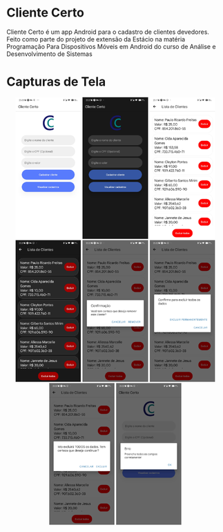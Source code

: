 # Cliente Certo

Cliente Certo é um app Android para o cadastro de clientes devedores. Feito como parte do projeto de extensão da Estácio na matéria Programação Para Dispositivos Móveis em Android do curso de Análise e Desenvolvimento de Sistemas

# Capturas de Tela

<div align="center">

<img src="https://raw.githubusercontent.com/raploz/cliente-certo/refs/heads/main/screenshots/inicialbranco.jpg" width=30%>
<img src="https://raw.githubusercontent.com/raploz/cliente-certo/refs/heads/main/screenshots/inicialescuro.jpg" width=30%>
<img src="https://raw.githubusercontent.com/raploz/cliente-certo/refs/heads/main/screenshots/cadastrobranco.jpg" width=30%>
<img src="https://raw.githubusercontent.com/raploz/cliente-certo/refs/heads/main/screenshots/cadastroescuro.jpg" width=30%>
<img src="https://raw.githubusercontent.com/raploz/cliente-certo/refs/heads/main/screenshots/confirmacao1.jpg" width=30%>
<img src="https://raw.githubusercontent.com/raploz/cliente-certo/refs/heads/main/screenshots/confirmacao2.jpg" width=30%>
<img src="https://raw.githubusercontent.com/raploz/cliente-certo/refs/heads/main/screenshots/confirmacao3.jpg" width=30%>
<img src="https://raw.githubusercontent.com/raploz/cliente-certo/refs/heads/main/screenshots/errocampos.jpg" width=30%>

</div>